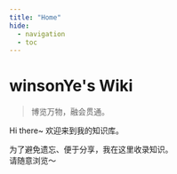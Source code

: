 ```yaml
---
title: "Home"
hide:
  - navigation
  - toc
---
```


# winsonYe's Wiki

<!--  一个不会讲故事的攻城狮，算不上一个很酷的产品汪~-->

<!-- [![badge](https://img.shields.io/github/deployments/linyuxuanlin/Wiki_MkDocs/Production?label=Build&style=flat-square){ loading=lazy }](https://vercel.com/powerlin/wiki-mkdocs/deployments)
[![badge](https://img.shields.io/github/last-commit/linyuxuanlin/Wiki_MkDocs?color=FCD734&label=Last%20commit&style=flat-square){ loading=lazy }](https://github.com/linyuxuanlin/Wiki_mkdocs/commits/main)
[![badge](https://img.shields.io/badge/Contact%20%26%20Subscribe-me-34ABE0?&style=flat-square){ loading=lazy }](https://wiki-power.com/Contact-and-Subscribe/) -->

<!--
[![badge](https://img.shields.io/badge/dynamic/json?label=GitHub&query=%24.data.totalSubs&url=https%3A%2F%2Fapi.spencerwoo.com%2Fsubstats%2F%3Fsource%3Dgithub%26queryKey%3Dlinyuxuanlin&labelColor=555555&color=282c34&longCache=true?&style=for-the-badge){ loading=lazy }](https://github.com/linyuxuanlin)
[![badge](https://img.shields.io/badge/dynamic/json?color=282c34&labelColor=0084ff&label=ZHIHU&query=%24.data.totalSubs&url=https%3A%2F%2Fapi.spencerwoo.com%2Fsubstats%2F%3Fsource%3Dzhihu%26queryKey%3Dlinyuxuanlin&longCache=true?&style=for-the-badge){ loading=lazy }](https://www.zhihu.com/people/linyuxuanlin)
[![badge](https://img.shields.io/badge/dynamic/json?label=SSPAI&query=%24.data.totalSubs&url=https%3A%2F%2Fapi.spencerwoo.com%2Fsubstats%2F%3Fsource%3Dsspai%26queryKey%3Dpower&color=282c34&labelColor=d71a1b&longCache=true?&style=for-the-badge){ loading=lazy }](https://sspai.com/u/power/)
[![badge](https://img.shields.io/badge/dynamic/json?labelColor=FE7398&label=BILIBILI&query=%24.data.totalSubs&url=https%3A%2F%2Fapi.spencerwoo.com%2Fsubstats%2F%3Fsource%3Dbilibili%26queryKey%3D349536948&color=282c34&longCache=true?&style=for-the-badge){ loading=lazy }](https://space.bilibili.com/349536948)
-->

> 博览万物，融会贯通。

Hi there~ 欢迎来到我的知识库。

<!-- [![badge](https://img.shields.io/badge/知识库-Wiki-34ABE0?&style=flat-square){ loading=lazy }](https://wiki-power.com/)
[![badge](https://img.shields.io/badge/友链%20%26%20导航站-Nav-yellow?&style=flat-square){ loading=lazy }](https://nav.wiki-power.com/)
[![badge](https://img.shields.io/badge/书摘-Digest-green?&style=flat-square){ loading=lazy }](https://digest.wiki-power.com/)
[![badge](https://img.shields.io/badge/只言片语-Memos-orange?&style=flat-square){ loading=lazy }](https://memos.wiki-power.com/)
[![badge](https://img.shields.io/badge/硬件作品集-Works-a5b0ed?&style=flat-square){ loading=lazy }](https://works.wiki-power.com/) -->

为了避免遗忘、便于分享，我在这里收录知识。  
请随意浏览～

<!-- [硬件 & 半导体](https://wiki-power.com/信号完整性-基础概念){ .md-button }
[嵌入式 & 软件开发](https://wiki-power.com/HAL库开发笔记-串口通信){ .md-button }
[生活 & 折腾](https://wiki-power.com/搭建属于自己的HomeLab){ .md-button } -->
